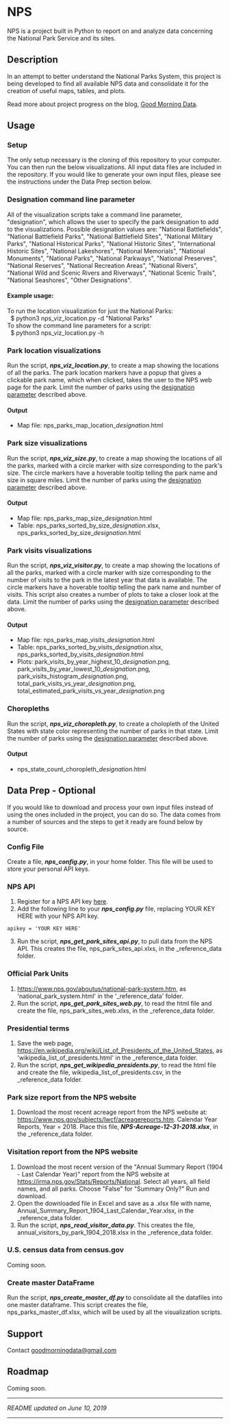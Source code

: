 # NPS
NPS is a project built in Python to report on and analyze data concerning the National Park Service and its sites.

## Description
In an attempt to better understand the National Parks System, this project is being developed to find all available NPS data and consolidate it for the creation of useful maps, tables, and plots.

Read more about project progress on the blog, [Good Morning Data](https://goodmorningdata.github.io).

## Usage
### Setup
The only setup necessary is the cloning of this repository to your computer. You can then run the below visualizations. All input data files are included in the repository. If you would like to generate your own input files, please see the instructions under the Data Prep section below.

### Designation command line parameter
All of the visualization scripts take a command line parameter, "designation", which allows the user to specify the park designation to add to the visualizations. Possible designation values are: "National Battlefields", "National Battlefield Parks", "National Battlefield Sites", "National Military Parks", "National Historical Parks", "National Historic Sites", "International Historic Sites", "National Lakeshores", "National Memorials", "National Monuments", "National Parks", "National Parkways", "National Preserves", "National Reserves", "National Recreation Areas", "National Rivers", "National Wild and Scenic Rivers and Riverways", "National Scenic Trails", "National Seashores", "Other Designations".

#### Example usage:
To run the location visualization for just the National Parks:<br/>
&nbsp;&nbsp;$ python3 nps_viz_location.py -d "National Parks"<br/>
To show the command line parameters for a script:<br/>
&nbsp;&nbsp;$ python3 nps_viz_location.py -h

### Park location visualizations
Run the script, **<i>nps_viz_location.py</i>**, to create a map showing the locations of all the parks. The park location markers have a popup that gives a clickable park name, which when clicked, takes the user to the NPS web page for the park. Limit the number of parks using the [designation parameter](#designation-command-line-parameter) described above.
#### Output
* Map file: nps_parks_map_location_<i>designation</i>.html

### Park size visualizations
Run the script, **<i>nps_viz_size.py</i>**, to create a map showing the locations of all the parks, marked with a circle marker with size corresponding to the park's size. The circle markers have a hoverable tooltip telling the park name and size in square miles. Limit the number of parks using the [designation parameter](#designation-command-line-parameter) described above.
#### Output
* Map file: nps_parks_map_size_<i>designation</i>.html
* Table: nps_parks_sorted_by_size_<i>designation</i>.xlsx, nps_parks_sorted_by_size_<i>designation</i>.html

### Park visits visualizations
Run the script, **<i>nps_viz_visitor.py</i>**, to create a map showing the locations of all the parks, marked with a circle marker with size corresponding to the number of visits to the park in the latest year that data is available. The circle markers have a hoverable tooltip telling the park name and number of visits. This script also creates a number of plots to take a closer look at the data. Limit the number of parks using the [designation parameter](#designation-command-line-parameter) described above.
#### Output
* Map file: nps_parks_map_visits_<i>designation</i>.html
* Table: nps_parks_sorted_by_visits_<i>designation</i>.xlsx, nps_parks_sorted_by_visits_<i>designation</i>.html
* Plots: park_visits_by_year_highest_10_<i>designation</i>.png, park_visits_by_year_lowest_10_<i>designation</i>.png, park_visits_histogram_<i>designation</i>.png, total_park_visits_vs_year_<i>designation</i>.png, total_estimated_park_visits_vs_year_<i>designation</i>.png

### Choropleths
Run the script, **<i>nps_viz_choropleth.py</i>**, to create a cholopleth of the United States with state color representing the number of parks in that state. Limit the number of parks using the [designation parameter](#designation-command-line-parameter) described above.
#### Output
* nps_state_count_choropleth_<i>designation</i>.html

## Data Prep - Optional
If you would like to download and process your own input files instead of using the ones included in the project, you can do so. The data comes from a number of sources and the steps to get it ready are found below by source.

### Config File
Create a file, **<i>nps_config.py</i>**, in your home folder. This file will be used to store your personal API keys.

### NPS API
1. Register for a NPS API key [here](https://www.nps.gov/subjects/developer/get-started.htm).
2. Add the following line to your **<i>nps_config.py</i>** file, replacing YOUR KEY HERE with your NPS API key.
```
apikey = 'YOUR KEY HERE'
```
3. Run the script, **<i>nps_get_park_sites_api.py</i>**, to pull data from the NPS API. This creates the file, nps_park_sites_api.xlxs, in the _reference_data folder.

### Official Park Units
1. https://www.nps.gov/aboutus/national-park-system.htm, as 'national_park_system.html' in the '_reference_data' folder.
2. Run the script, **<i>nps_get_park_sites_web.py</i>**, to read the html file and create the file, nps_park_sites_web.xlxs, in the _reference_data folder.

### Presidential terms
1. Save the web page, https://en.wikipedia.org/wiki/List_of_Presidents_of_the_United_States, as 'wikipedia_list_of_presidents.html' in the _reference_data folder.
2. Run the script, **<i>nps_get_wikipedia_presidents.py</i>**, to read the html file and create the file, wikipedia_list_of_presidents.csv, in the _reference_data folder.

### Park size report from the NPS website
1. Download the most recent acreage report from the NPS website at: https://www.nps.gov/subjects/lwcf/acreagereports.htm. Calendar Year Reports, Year = 2018. Place this file, **<i>NPS-Acreage-12-31-2018.xlsx</i>**, in the _reference_data folder.

### Visitation report from the NPS website
1. Download the most recent version of the "Annual Summary Report (1904 - Last Calendar Year)" report from the NPS website at https://irma.nps.gov/Stats/Reports/National. Select all years, all field names, and all parks. Choose "False" for "Summary Only?" Run and download.
2. Open the downloaded file in Excel and save as a .xlsx file with name, Annual_Summary_Report_1904_Last_Calendar_Year.xlsx, in the _reference_data folder.
3. Run the script, **<i>nps_read_visitor_data.py</i>**. This creates the file, annual_visitors_by_park_1904_2018.xlsx in the _reference_data folder.

### U.S. census data from census.gov
Coming soon.

### Create master DataFrame
Run the script, **<i>nps_create_master_df.py</i>** to consolidate all the datafiles into one master dataframe. This script creates the file, nps_parks_master_df.xlsx, which will be used by all the visualization scripts.

## Support
Contact [goodmorningdata@gmail.com](mailto:goodmorningdata@gmail.com)

## Roadmap
Coming soon.
___
_README updated on June 10, 2019_
___
